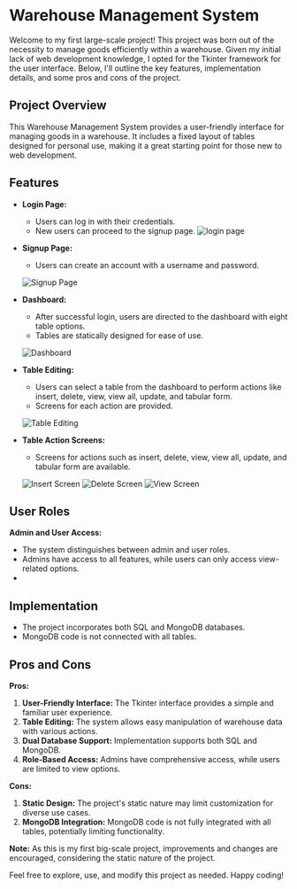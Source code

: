 # Warehouse Management System

Welcome to my first large-scale project! This project was born out of the necessity to manage goods efficiently within a warehouse. Given my initial lack of web development knowledge, I opted for the Tkinter framework for the user interface. Below, I'll outline the key features, implementation details, and some pros and cons of the project.

## Project Overview

This Warehouse Management System provides a user-friendly interface for managing goods in a warehouse. It includes a fixed layout of tables designed for personal use, making it a great starting point for those new to web development.

## Features

- **Login Page:**
  - Users can log in with their credentials.
  - New users can proceed to the signup page.
![login page](https://github.com/Anjaneya02/DataBaseManagement/assets/142112958/e3afc6d9-fa93-4556-8bb5-94a1b0c12736)


- **Signup Page:**
  - Users can create an account with a username and password.

  ![Signup Page](https://github.com/Anjaneya02/DataBaseManagement/assets/142112958/e3dd3ca5-cfc1-4725-b33e-016bc932917a)

- **Dashboard:**
  - After successful login, users are directed to the dashboard with eight table options.
  - Tables are statically designed for ease of use.

  ![Dashboard](https://github.com/Anjaneya02/DataBaseManagement/assets/142112958/a082e4f5-f594-4973-9ef0-2239ef9467eb)

- **Table Editing:**
  - Users can select a table from the dashboard to perform actions like insert, delete, view, view all, update, and tabular form.
  - Screens for each action are provided.

  ![Table Editing](https://github.com/Anjaneya02/DataBaseManagement/assets/142112958/4dae97ea-0251-4c41-a464-73e2fbe79304)

- **Table Action Screens:**
  - Screens for actions such as insert, delete, view, view all, update, and tabular form are available.

  ![Insert Screen](https://github.com/Anjaneya02/DataBaseManagement/assets/142112958/e9aa45fd-423c-4a11-a8aa-2dbd9bbe5ff5)
  ![Delete Screen](https://github.com/Anjaneya02/DataBaseManagement/assets/142112958/1e3a4c89-763b-4a93-98c4-5d1cd87f3f4c)
  ![View Screen](https://github.com/Anjaneya02/DataBaseManagement/assets/142112958/99e96a50-d1b1-459a-ac54-8dac62154432)
## User Roles
**Admin and User Access:**
- The system distinguishes between admin and user roles.
- Admins have access to all features, while users can only access view-related options.
- 
## Implementation

- The project incorporates both SQL and MongoDB databases.
- MongoDB code is not connected with all tables.

## Pros and Cons

**Pros:**
1. **User-Friendly Interface:** The Tkinter interface provides a simple and familiar user experience.
2. **Table Editing:** The system allows easy manipulation of warehouse data with various actions.
3. **Dual Database Support:** Implementation supports both SQL and MongoDB.
4. **Role-Based Access:** Admins have comprehensive access, while users are limited to view options.

**Cons:**
1. **Static Design:** The project's static nature may limit customization for diverse use cases.
2. **MongoDB Integration:** MongoDB code is not fully integrated with all tables, potentially limiting functionality.

**Note:** As this is my first big-scale project, improvements and changes are encouraged, considering the static nature of the project.

Feel free to explore, use, and modify this project as needed. Happy coding!
